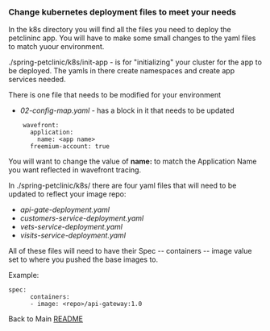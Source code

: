 ### Change kubernetes deployment files to meet your needs

In the k8s directory you will find all the files you need to deploy the petclininc app. You will have to make some small changes to the yaml files to match yuour environment. 

./spring-petclinic/k8s/init-app - is for "initializing" your cluster for the app to be deployed. The yamls in there create namespaces and create app services needed. 

There is one file that needs to be modified for your environment
- *02-config-map.yaml* - has a block in it that needs to be updated

```
    wavefront:
      application:
        name: <app name>
      freemium-account: true
```

You will want to change the value of **name:** to match the Application Name you want reflected in wavefront tracing.

In ./spring-petclinic/k8s/ there are four yaml files that will need to be updated to reflect your image repo: 

- *api-gate-deployment.yaml*
- *customers-service-deployment.yaml* 
- *vets-service-deployment.yaml*
- *visits-service-deployment.yaml* 

All of these files will need to have their Spec -- containers -- image value set to where you pushed the base images to. 

Example:

```
spec:
      containers:
      - image: <repo>/api-gateway:1.0
```

Back to Main [README](./README.MD)
